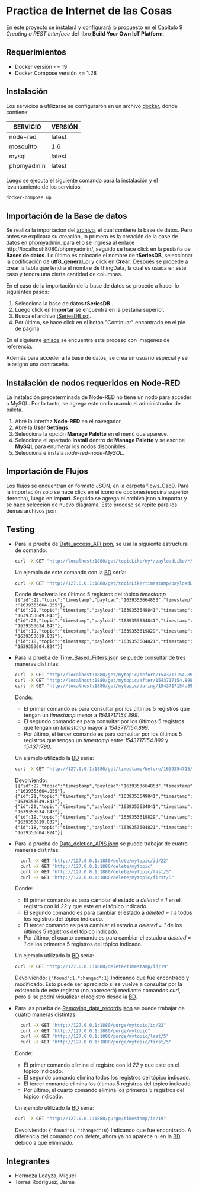 # Practica de Internet de las Cosas
En este proyecto se instalará y configurará lo propuesto en el Capítulo 9 *Creating a REST Interface* del libro **Build Your Own IoT Platform**.
## Requerimientos
- Docker versión <= 19
- Docker Compose versión <= 1.28

## Instalación

Los servicios a utilizarse se configurarón en un archivo [docker](docker-compose.yml), donde contiene:

| SERVICIO| VERSIÓN|
| ----- | ---- |
| node-red | latest|
| mosquitto| 1.6|
| mysql| latest|
| phpmyadmin| latest|

Luego se ejecuta el siguiente comando para la instalación y el levantamiento de los servicios:
```bash
docker-compose up
```

## Importación de la Base de datos
Se realiza la importación del [archivo](base_de_datos/tSeriesDB.sql), el cual contiene la base de datos. Pero antes se explicara su creación, lo primero es la creación de la base de datos en phpmyadmin. para ello se ingresa al enlace http://localhost:8080/phpmyadmin/, seguido se hace click en la pestaña de **Bases de datos**. Lo último es colocarle el nombre de **tSeriesDB**, seleccionar la codificación de **utf8_general_ci** y click en **Crear**. Después se procede a crear la tabla que tendra el nombre de thingData, la cual es usada en este caso y tendra una cierta cantidad de columnas.

En el caso de la importación de la base de datos se procede a hacer lo siguientes pasos:
1. Selecciona la base de datos **tSeriesDB** .
2. Luego click en **Importar** se encuentra en la pestaña superior.
3. Busca el archivo [tSeriesDB.sql](base_de_datos/tSeriesDB.sql).
4. Por último, se hace click en el botón "Continuar" encontrado en el pie de página.

En el siguiente [enlace](https://help.wnpower.com/hc/es/articles/360043459551-Importar-tu-base-de-datos-MySQL-desde-un-archivo-SQL-en-phpMyAdmin) se encuentra este proceso con imagenes de referencia.

Además para acceder a la base de datos, se crea un usuario especial y se le asigno una contraseña.

## Instalación de nodos requeridos en Node-RED

La instalación predeterminada de Node-RED no tiene un nodo para acceder a MySQL. Por lo tanto, se agrega este nodo usando el administrador de paleta.

1. Abré la interfaz **Node-RED** en el navegador.
2. Abré la **User Settings**.
3. Selecciona la opción **Manage Palette** en el menú que aparece. 
4. Selecciona el apartado **Install** dentro de **Manage Palette** y se escribe **MySQL** para enumerar los nodos disponibles. 
5. Selecciona e instala *node-red-node-MySQL*.

## Importación de Flujos
Los flujos se encuentran en  formato JSON, en la carpeta [flows_Cap9](flows_Cap9).
Para la importación solo se hace click en el icono de opciones(esquina superior derecha), luego en **import**. Seguido se agrega el archivo json a importar y se hace selección de nuevo diagrama. Este proceso se repite para los demas archivos json.

## Testing
* Para la prueba de [Data_access_API.json](flows_Cap9/Data_access_API.json), se usa la siguiente estructura de comando:

  ```bash
  curl -X GET "http://localhost:1880/get/topicLike/my*/payloadLike/*/last/5"
  ```
  Un ejemplo de este comando con la [BD](base_de_datos/tSeriesDB.sql) sería:
  ```bash
  curl -X GET "http://127.0.0.1:1880/get/topicLike/timestamp/payloadLike/*/last/5"
  ```
  Donde devolveria los últimos 5 registros del tópico *timestamp*
  ```[{"id":22,"topic":"timestamp","payload":"1639353664853","timestamp":"1639353664.855"},{"id":21,"topic":"timestamp","payload":"1639353649841","timestamp":"1639353649.843"},{"id":20,"topic":"timestamp","payload":"1639353634841","timestamp":"1639353634.843"},{"id":19,"topic":"timestamp","payload":"1639353619829","timestamp":"1639353619.832"},{"id":18,"topic":"timestamp","payload":"1639353604821","timestamp":"1639353604.824"}] ```
  
* Para la prueba de [Time_Based_Filters.json](flows_Cap9/Time_Based_Filters.json) se puede consultar de tres maneras distintas:

  ```bash
  curl -X GET "http://localhost:1880/get/mytopic/before/1543717154.899/last/5"
  curl -X GET "http://localhost:1880/get/mytopic/after/1543717154.899/last/5"
  curl -X GET "http://localhost:1880/get/mytopic/during/1543717154.899/154371790/last/5"
  ```
  Donde:
    - El primer comando es para consultar por los últimos 5 registros que tengan un *timestamp* menor a *1543717154.899*.
    - El segundo comando es para consultar por los últimos 5 registros que tengan un *timestamp* mayor a *1543717154.899*.
    - Por último, el tercer comando es para consultar por los últimos 5 registros que tengan un *timestamp* entre *1543717154.899* y *154371790*.
  
   Un ejemplo utilizado la [BD](base_de_datos/tSeriesDB.sql) sería:
  ```bash
  curl -X GET "http://127.0.0.1:1880/get/timestamp/before/1639354715/last/5"
  ```
  Devolviendo:
  ```[{"id":22,"topic":"timestamp","payload":"1639353664853","timestamp":"1639353664.855"},{"id":21,"topic":"timestamp","payload":"1639353649841","timestamp":"1639353649.843"},{"id":20,"topic":"timestamp","payload":"1639353634841","timestamp":"1639353634.843"},{"id":19,"topic":"timestamp","payload":"1639353619829","timestamp":"1639353619.832"},{"id":18,"topic":"timestamp","payload":"1639353604821","timestamp":"1639353604.824"}]```

* Para la prueba de [Data_deletion_APIS.json](flows_Cap9/Data_deletion_APIS.json) se puede trabajar de cuatro maneras distintas:

  ```bash
    curl -X GET "http://127.0.0.1:1880/delete/mytopic/id/22"
    curl -X GET "http://127.0.0.1:1880/delete/mytopic"
    curl -X GET "http://127.0.0.1:1880/delete/mytopic/last/5"
    curl -X GET "http://127.0.0.1:1880/delete/mytopic/first/5"
  ```
  
  Donde:
    - El primer comando es para cambiar el estado a *deleted = 1* en el registro con id *22* y que este en el tópico indicado.
    - El segundo comando es para cambiar el estado a *deleted = 1* a todos los registros del tópico indicado.
    - El tercer comando es para cambiar el estado a *deleted = 1* de los últimos 5 registros del tópico indicado.
    - Por último, el cuarto comando es para cambiar el estado a *deleted = 1* de los primeros 5 registros del tópico indicado.
  
   Un ejemplo utilizado la [BD](base_de_datos/tSeriesDB.sql) sería:
  ```bash
  curl -X GET "http://127.0.0.1:1880/delete/timestamp/id/19"
  ```
  Devolviendo:
  ```{"found":1,"changed":1}```
  Indicando que fue encontrado y modificado. Esto puede ser apreciado si se vuelve a consultar por la existencia de este registro (no aparecerá) mediante comandos *curl*, pero si se podrá visualizar el registro desde la [BD](base_de_datos/tSeriesDB.sql).

* Para las prueba de [Removing_data_records.json](flows_Cap9/Removing_data_records.json) se puede trabajar de cuatro maneras distintas:

  ```bash
    curl -X GET "http://127.0.0.1:1880/purge/mytopic/id/22"
    curl -X GET "http://127.0.0.1:1880/purge/mytopic"
    curl -X GET "http://127.0.0.1:1880/purge/mytopic/last/5"
    curl -X GET "http://127.0.0.1:1880/purge/mytopic/first/5"
  ```
  
  Donde:
    - El primer comando elimina el registro con id *22* y que este en el tópico indicado.
    - El segundo comando elimina todos los registros del tópico indicado.
    - El tercer comando elimina los últimos 5 registros del tópico indicado.
    - Por último, el cuarto comando elimina los primeros 5 registros del tópico indicado.
  
   Un ejemplo utilizado la [BD](base_de_datos/tSeriesDB.sql) sería:
  ```bash
  curl -X GET "http://127.0.0.1:1880/purge/timestamp/id/19"
  ```
  Devolviendo:
  ```{"found":1,"changed":0}```
  Indicando que fue encontrado. A diferencia del comando con *delete*, ahora ya no aparece ni en la [BD](base_de_datos/tSeriesDB.sql) debido a que eliminado.

## Integrantes

- Hermoza Loayza, Miguel
- Torres Rodríguez, Jaime

